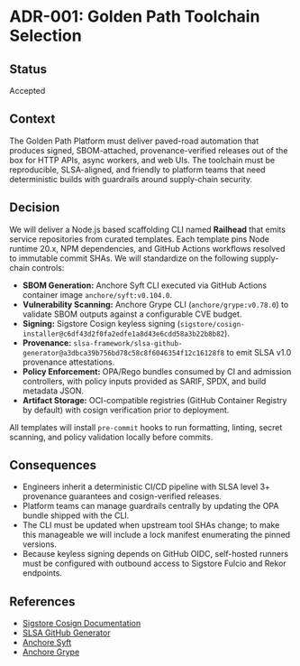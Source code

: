 # ADR-001: Golden Path Toolchain Selection

## Status

Accepted

## Context

The Golden Path Platform must deliver paved-road automation that produces signed, SBOM-attached, provenance-verified releases out of the box for HTTP APIs, async workers, and web UIs. The toolchain must be reproducible, SLSA-aligned, and friendly to platform teams that need deterministic builds with guardrails around supply-chain security.

## Decision

We will deliver a Node.js based scaffolding CLI named **Railhead** that emits service repositories from curated templates. Each template pins Node runtime 20.x, NPM dependencies, and GitHub Actions workflows resolved to immutable commit SHAs. We will standardize on the following supply-chain controls:

- **SBOM Generation:** Anchore Syft CLI executed via GitHub Actions container image `anchore/syft:v0.104.0`.
- **Vulnerability Scanning:** Anchore Grype CLI (`anchore/grype:v0.78.0`) to validate SBOM outputs against a configurable CVE budget.
- **Signing:** Sigstore Cosign keyless signing (`sigstore/cosign-installer@c6df43d2f0fa2edfe1a8d43e6cdd58a3b22b8b82`).
- **Provenance:** `slsa-framework/slsa-github-generator@a3dbca39b756bd78c58c8f6046354f12c16128f8` to emit SLSA v1.0 provenance attestations.
- **Policy Enforcement:** OPA/Rego bundles consumed by CI and admission controllers, with policy inputs provided as SARIF, SPDX, and build metadata JSON.
- **Artifact Storage:** OCI-compatible registries (GitHub Container Registry by default) with cosign verification prior to deployment.

All templates will install `pre-commit` hooks to run formatting, linting, secret scanning, and policy validation locally before commits.

## Consequences

- Engineers inherit a deterministic CI/CD pipeline with SLSA level 3+ provenance guarantees and cosign-verified releases.
- Platform teams can manage guardrails centrally by updating the OPA bundle shipped with the CLI.
- The CLI must be updated when upstream tool SHAs change; to make this manageable we will include a lock manifest enumerating the pinned versions.
- Because keyless signing depends on GitHub OIDC, self-hosted runners must be configured with outbound access to Sigstore Fulcio and Rekor endpoints.

## References

- [Sigstore Cosign Documentation](https://docs.sigstore.dev/cosign/overview/)
- [SLSA GitHub Generator](https://github.com/slsa-framework/slsa-github-generator)
- [Anchore Syft](https://github.com/anchore/syft)
- [Anchore Grype](https://github.com/anchore/grype)
